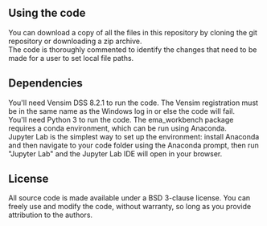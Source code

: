 ## Using the code  
You can download a copy of all the files in this repository by cloning the git repository or downloading a zip archive.  
The code is thoroughly commented to identify the changes that need to be made for a user to set local file paths.  

## Dependencies  
You'll need Vensim DSS 8.2.1 to run the code. The Vensim registration must be in the same name as the Windows log in or else the code will fail.  
You'll need Python 3 to run the code. The ema_workbench package requires a conda environment, which can be run using Anaconda.   
Jupyter Lab is the simplest way to set up the environment: install Anaconda and then navigate to your code folder using the Anaconda prompt, then run "Jupyter Lab" and the Jupyter Lab IDE will open in your browser.  

## License  
All source code is made available under a BSD 3-clause license. You can freely use and modify the code, without warranty, so long as you provide attribution to the authors.

